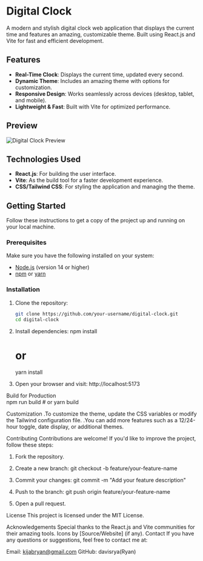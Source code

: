 # Digital Clock

A modern and stylish digital clock web application that displays the current time and features an amazing, customizable theme. Built using React.js and Vite for fast and efficient development.

## Features

- **Real-Time Clock**: Displays the current time, updated every second.
- **Dynamic Theme**: Includes an amazing theme with options for customization.
- **Responsive Design**: Works seamlessly across devices (desktop, tablet, and mobile).
- **Lightweight & Fast**: Built with Vite for optimized performance.

## Preview

![Digital Clock Preview](./path-to-screenshot.png)

## Technologies Used

- **React.js**: For building the user interface.
- **Vite**: As the build tool for a faster development experience.
- **CSS/Tailwind CSS**: For styling the application and managing the theme.

## Getting Started

Follow these instructions to get a copy of the project up and running on your local machine.

### Prerequisites

Make sure you have the following installed on your system:
- [Node.js](https://nodejs.org/) (version 14 or higher)
- [npm](https://www.npmjs.com/) or [yarn](https://yarnpkg.com/)

### Installation

1. Clone the repository:
   ```bash
   git clone https://github.com/your-username/digital-clock.git
   cd digital-clock

2. Install dependencies:
    npm install
    # or
    yarn install

3. Open your browser and visit:
    http://localhost:5173

 Build for Production   
    npm run build
    # or
    yarn build

Customization
    .To customize the theme, update the CSS variables or modify the Tailwind configuration file.
    .You can add more features such as a 12/24-hour toggle, date display, or additional themes.   

Contributing
    Contributions are welcome! If you'd like to improve the project, follow these steps:

1. Fork the repository.
2. Create a new branch:
    git checkout -b feature/your-feature-name
3. Commit your changes:
    git commit -m "Add your feature description"

4. Push to the branch:
    git push origin feature/your-feature-name
5. Open a pull request.

License
This project is licensed under the MIT License.

Acknowledgements
Special thanks to the React.js and Vite communities for their amazing tools.
Icons by [Source/Website] (if any).
Contact
If you have any questions or suggestions, feel free to contact me at:

Email: kijabryan@gmail.com
GitHub: davisrya(Ryan)
